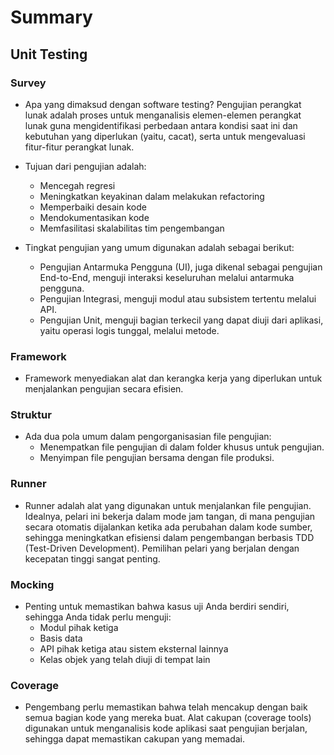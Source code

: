 # Summary
## Unit Testing
### Survey
* Apa yang dimaksud dengan software testing? Pengujian perangkat lunak adalah proses untuk menganalisis elemen-elemen perangkat lunak guna mengidentifikasi perbedaan antara kondisi saat ini dan kebutuhan yang diperlukan (yaitu, cacat), serta untuk mengevaluasi fitur-fitur perangkat lunak.

* Tujuan dari pengujian adalah:
    * Mencegah regresi
    * Meningkatkan keyakinan dalam melakukan refactoring
    * Memperbaiki desain kode
    * Mendokumentasikan kode
    * Memfasilitasi skalabilitas tim pengembangan

* Tingkat pengujian yang umum digunakan adalah sebagai berikut:
    * Pengujian Antarmuka Pengguna (UI), juga dikenal sebagai pengujian End-to-End, menguji interaksi keseluruhan melalui antarmuka pengguna.
    * Pengujian Integrasi, menguji modul atau subsistem tertentu melalui API.
    * Pengujian Unit, menguji bagian terkecil yang dapat diuji dari aplikasi, yaitu operasi logis tunggal, melalui metode.

### Framework

* Framework menyediakan alat dan kerangka kerja yang diperlukan untuk menjalankan pengujian secara efisien.

### Struktur

* Ada dua pola umum dalam pengorganisasian file pengujian:
    * Menempatkan file pengujian di dalam folder khusus untuk pengujian.
    * Menyimpan file pengujian bersama dengan file produksi.

### Runner

* Runner adalah alat yang digunakan untuk menjalankan file pengujian. Idealnya, pelari ini bekerja dalam mode jam tangan, di mana pengujian secara otomatis dijalankan ketika ada perubahan dalam kode sumber, sehingga meningkatkan efisiensi dalam pengembangan berbasis TDD (Test-Driven Development). Pemilihan pelari yang berjalan dengan kecepatan tinggi sangat penting.

### Mocking

* Penting untuk memastikan bahwa kasus uji Anda berdiri sendiri, sehingga Anda tidak perlu menguji:
    * Modul pihak ketiga
    * Basis data
    * API pihak ketiga atau sistem eksternal lainnya
    * Kelas objek yang telah diuji di tempat lain

### Coverage
* Pengembang perlu memastikan bahwa telah mencakup dengan baik semua bagian kode yang mereka buat. Alat cakupan (coverage tools) digunakan untuk menganalisis kode aplikasi saat pengujian berjalan, sehingga dapat memastikan cakupan yang memadai.
